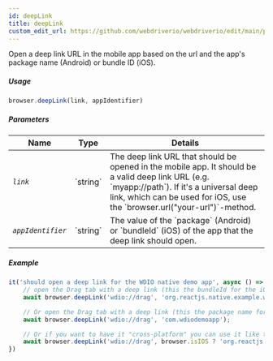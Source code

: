 ```yaml
---
id: deepLink
title: deepLink
custom_edit_url: https://github.com/webdriverio/webdriverio/edit/main/packages/webdriverio/src/commands/mobile/deepLink.ts
---
```


Open a deep link URL in the mobile app based on the url and the app's package name (Android) or bundle ID (iOS).

##### Usage

```js
browser.deepLink(link, appIdentifier)
```

##### Parameters

<table>
  <thead>
    <tr>
      <th>Name</th><th>Type</th><th>Details</th>
    </tr>
  </thead>
  <tbody>
    <tr>
      <td><code><var>link</var></code></td>
      <td>`string`</td>
      <td>The deep link URL that should be opened in the mobile app. It should be a valid deep link URL (e.g. `myapp://path`). If it's a universal deep link, which can be used for iOS, use the `browser.url("your-url")`-method.</td>
    </tr>
    <tr>
      <td><code><var>appIdentifier</var></code></td>
      <td>`string`</td>
      <td>The value of the `package` (Android) or `bundleId` (iOS) of the app that the deep link should open.</td>
    </tr>
  </tbody>
</table>

##### Example

```js title="deeplink.js"
it('should open a deep link for the WDIO native demo app', async () => {
    // open the Drag tab with a deep link (this the bundleId for the iOS Demo App)
    await browser.deepLink('wdio://drag', 'org.reactjs.native.example.wdiodemoapp');

    // Or open the Drag tab with a deep link (this the package name for the Android Demo App)
    await browser.deepLink('wdio://drag', 'com.wdiodemoapp');

    // Or if you want to have it "cross-platform" you can use it like this
    await browser.deepLink('wdio://drag', browser.isIOS ? 'org.reactjs.native.example.wdiodemoapp' : 'com.wdiodemoapp');
})
```

